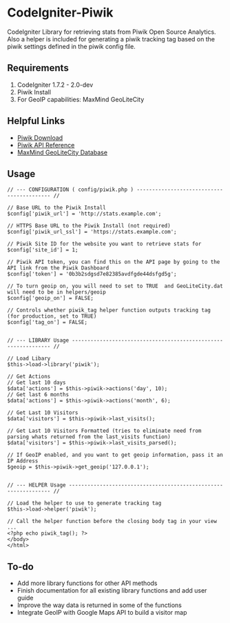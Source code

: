 CodeIgniter-Piwik
============

CodeIgniter Library for retrieving stats from Piwik Open Source Analytics. Also a helper is included for generating a piwik tracking tag based on the piwik settings defined in the piwik config file.


Requirements
------------

1. CodeIgniter 1.7.2 - 2.0-dev
2. Piwik Install 
3. For GeoIP capabilities: MaxMind GeoLiteCity 

Helpful Links
-------------

- <a href="http://piwik.org/latest.zip">Piwik Download</a>
- <a href="http://dev.piwik.org/trac/wiki/API/Reference">Piwik API Reference</a>
- <a href="http://geolite.maxmind.com/download/geoip/database/GeoLiteCity.dat.gz">MaxMind GeoLiteCity Database</a>

Usage
-----
	
	// --- CONFIGURATION ( config/piwik.php ) ------------------------------------------ //
	
	// Base URL to the Piwik Install
	$config['piwik_url'] = 'http://stats.example.com';

	// HTTPS Base URL to the Piwik Install (not required)
	$config['piwik_url_ssl'] = 'https://stats.example.com';

	// Piwik Site ID for the website you want to retrieve stats for
	$config['site_id'] = 1;

	// Piwik API token, you can find this on the API page by going to the API link from the Piwik Dashboard
	$config['token'] = '0b3b2sdgsd7e82385avdfgde44dsfgd5g';

	// To turn geoip on, you will need to set to TRUE  and GeoLiteCity.dat will need to be in helpers/geoip
	$config['geoip_on'] = FALSE;

	// Controls whether piwik_tag helper function outputs tracking tag (for production, set to TRUE)
	$config['tag_on'] = FALSE;
	
	
	// --- LIBRARY Usage --------------------------------------------------------------- //
	
	// Load Libary
	$this->load->library('piwik');

    // Get Actions
	// Get last 10 days
    $data['actions'] = $this->piwik->actions('day', 10);
	// Get last 6 months
	$data['actions'] = $this->piwik->actions('month', 6);

    // Get Last 10 Visitors
	$data['visitors'] = $this->piwik->last_visits();

    // Get Last 10 Visitors Formatted (tries to eliminate need from parsing whats returned from the last_visits function)
	$data['visitors'] = $this->piwik->last_visits_parsed();

	// If GeoIP enabled, and you want to get geoip information, pass it an IP Address
	$geoip = $this->piwik->get_geoip('127.0.0.1');
	
	
	// --- HELPER Usage ---------------------------------------------------------------- //
	
	// Load the helper to use to generate tracking tag
	$this->load->helper('piwik');
	
	// Call the helper function before the closing body tag in your view
	...
	<?php echo piwik_tag(); ?>
	</body>
	</html>


To-do
-----

- Add more library functions for other API methods
- Finish documentation for all existing library functions and add user guide
- Improve the way data is returned in some of the functions
- Integrate GeoIP with Google Maps API to build a visitor map